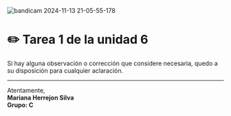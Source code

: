 ![bandicam 2024-11-13 21-05-55-178](https://github.com/user-attachments/assets/b4ced90e-7f30-4cc5-bbc6-ec1104d74509)



# ✏️ Tarea 1 de la unidad 6


Si hay alguna observación o corrección que considere necesaria, quedo a su disposición para cualquier aclaración.

---

Atentamente,  
**Mariana Herrejon Silva**       
                **Grupo: C**

